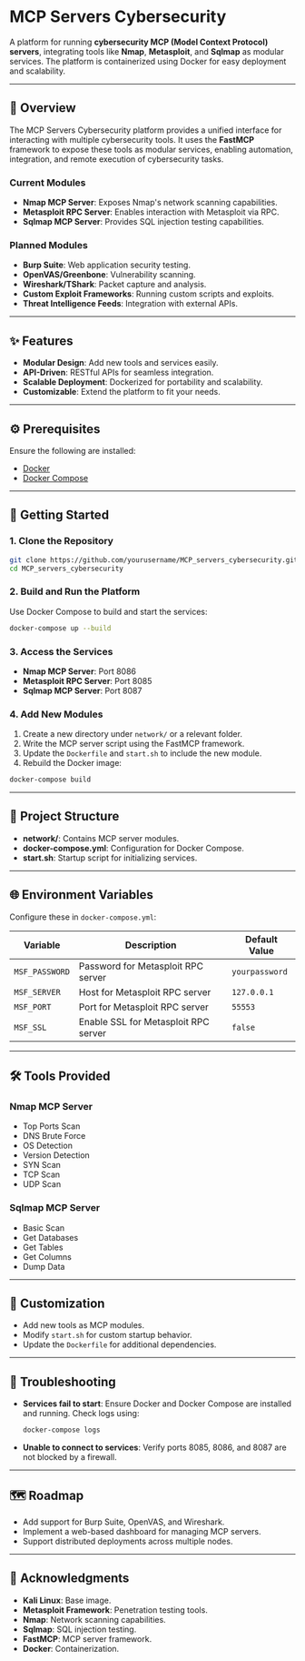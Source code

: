 # MCP Servers Cybersecurity

A platform for running **cybersecurity MCP (Model Context Protocol) servers**, integrating tools like **Nmap**, **Metasploit**, and **Sqlmap** as modular services. The platform is containerized using Docker for easy deployment and scalability.

---

## 📖 Overview

The MCP Servers Cybersecurity platform provides a unified interface for interacting with multiple cybersecurity tools. It uses the **FastMCP** framework to expose these tools as modular services, enabling automation, integration, and remote execution of cybersecurity tasks.

### Current Modules

- **Nmap MCP Server**: Exposes Nmap's network scanning capabilities.
- **Metasploit RPC Server**: Enables interaction with Metasploit via RPC.
- **Sqlmap MCP Server**: Provides SQL injection testing capabilities.

### Planned Modules

- **Burp Suite**: Web application security testing.
- **OpenVAS/Greenbone**: Vulnerability scanning.
- **Wireshark/TShark**: Packet capture and analysis.
- **Custom Exploit Frameworks**: Running custom scripts and exploits.
- **Threat Intelligence Feeds**: Integration with external APIs.

---

## ✨ Features

- **Modular Design**: Add new tools and services easily.
- **API-Driven**: RESTful APIs for seamless integration.
- **Scalable Deployment**: Dockerized for portability and scalability.
- **Customizable**: Extend the platform to fit your needs.

---

## ⚙️ Prerequisites

Ensure the following are installed:

- [Docker](https://www.docker.com/)
- [Docker Compose](https://docs.docker.com/compose/)

---

## 🚀 Getting Started

### 1. Clone the Repository

```bash
git clone https://github.com/yourusername/MCP_servers_cybersecurity.git
cd MCP_servers_cybersecurity
```

### 2. Build and Run the Platform

Use Docker Compose to build and start the services:

```bash
docker-compose up --build
```

### 3. Access the Services

- **Nmap MCP Server**: Port 8086  
- **Metasploit RPC Server**: Port 8085  
- **Sqlmap MCP Server**: Port 8087  

### 4. Add New Modules

1. Create a new directory under `network/` or a relevant folder.  
2. Write the MCP server script using the FastMCP framework.  
3. Update the `Dockerfile` and `start.sh` to include the new module.  
4. Rebuild the Docker image:

```bash
docker-compose build
```

---

## 📂 Project Structure

- **network/**: Contains MCP server modules.  
- **docker-compose.yml**: Configuration for Docker Compose.  
- **start.sh**: Startup script for initializing services.  

---

## 🌐 Environment Variables

Configure these in `docker-compose.yml`:

| Variable       | Description                          | Default Value  |
|----------------|--------------------------------------|----------------|
| `MSF_PASSWORD` | Password for Metasploit RPC server   | `yourpassword` |
| `MSF_SERVER`   | Host for Metasploit RPC server       | `127.0.0.1`    |
| `MSF_PORT`     | Port for Metasploit RPC server       | `55553`        |
| `MSF_SSL`      | Enable SSL for Metasploit RPC server | `false`        |

---

## 🛠️ Tools Provided

### Nmap MCP Server

- Top Ports Scan  
- DNS Brute Force  
- OS Detection  
- Version Detection  
- SYN Scan  
- TCP Scan  
- UDP Scan  

### Sqlmap MCP Server

- Basic Scan  
- Get Databases  
- Get Tables  
- Get Columns  
- Dump Data  

---

## 🔧 Customization

- Add new tools as MCP modules.  
- Modify `start.sh` for custom startup behavior.  
- Update the `Dockerfile` for additional dependencies.  

---

## 🐞 Troubleshooting

- **Services fail to start**: Ensure Docker and Docker Compose are installed and running. Check logs using:

    ```bash
    docker-compose logs
    ```

- **Unable to connect to services**: Verify ports 8085, 8086, and 8087 are not blocked by a firewall.

---

## 🗺️ Roadmap

- Add support for Burp Suite, OpenVAS, and Wireshark.  
- Implement a web-based dashboard for managing MCP servers.  
- Support distributed deployments across multiple nodes.  

---

## 🙌 Acknowledgments

- **Kali Linux**: Base image.  
- **Metasploit Framework**: Penetration testing tools.  
- **Nmap**: Network scanning capabilities.  
- **Sqlmap**: SQL injection testing.  
- **FastMCP**: MCP server framework.  
- **Docker**: Containerization.  